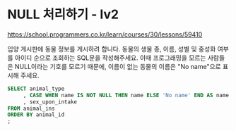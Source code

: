 # NULL 처리하기 - lv2
https://school.programmers.co.kr/learn/courses/30/lessons/59410

입양 게시판에 동물 정보를 게시하려 합니다. 동물의 생물 종, 이름, 성별 및 중성화 여부를 아이디 순으로 조회하는 SQL문을 작성해주세요. 이때 프로그래밍을 모르는 사람들은 NULL이라는 기호를 모르기 때문에, 이름이 없는 동물의 이름은 "No name"으로 표시해 주세요.

```sql
SELECT animal_type
     , CASE WHEN name IS NOT NULL THEN name ELSE 'No name' END AS name
     , sex_upon_intake
FROM animal_ins
ORDER BY animal_id
;
```
